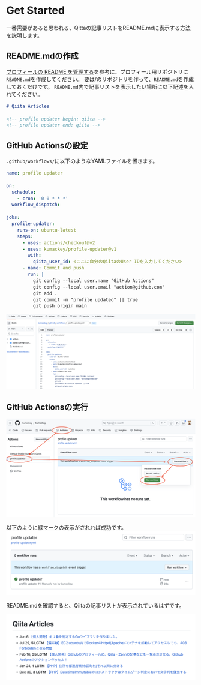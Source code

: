 # Get Started

一番需要があると思われる、Qittaの記事リストをREADME.mdに表示する方法を説明します。

## README.mdの作成

[プロフィールの README を管理する](https://docs.github.com/ja/account-and-profile/setting-up-and-managing-your-github-profile/customizing-your-profile/managing-your-profile-readme#adding-a-profile-readme)を参考に、プロフィール用リポジトリに`README.md`を作成してください。
要は<username>/<username>のリポジトリを作って、`README.md`を作成しておくだけです。
`README.md`内で記事リストを表示したい場所に以下記述を入れてください。

```text:README.md
# Qiita Articles

<!-- profile updater begin: qiita -->
<!-- profile updater end: qiita -->
```

## GitHub Actionsの設定

`.github/workflows/`に以下のようなYAMLファイルを置きます。

```yaml:.github/workflows/profile-updater.yml
name: profile updater

on:
  schedule:
    - cron: '0 0 * * *'
  workflow_dispatch:

jobs:
  profile-updater:
    runs-on: ubuntu-latest
    steps:
      - uses: actions/checkout@v2
      - uses: kumackey/profile-updater@v1
        with:
          qiita_user_id: <ここに自分のQiitaのUser IDを入力してください>
      - name: Commit and push
        run: |
          git config --local user.name "GitHub Actions"
          git config --local user.email "action@github.com"
          git add .
          git commit -m "profile updated" || true
          git push origin main
```

![](./res/docs_workflows_yml.png)

## GitHub Actionsの実行

![](./res/docs_exec_github_actions.png)

以下のように緑マークの表示がされれば成功です。
![](./res/docs_github_actions_done.png)

README.mdを確認すると、Qiitaの記事リストが表示されているはずです。

![](./res/docs_readme_result.png)